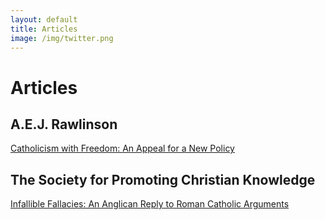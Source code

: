 ```yaml
---
layout: default
title: Articles
image: /img/twitter.png
---
```

# Articles

## A.E.J. Rawlinson
[Catholicism with Freedom: An Appeal for a New Policy](/pdf/rawlinson1922.pdf)

## The Society for Promoting Christian Knowledge
[Infallible Fallacies: An Anglican Reply to Roman Catholic Arguments](/pdf/spck1953.pdf)
